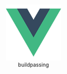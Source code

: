 <div align=center><img width="150" height="150" src="https://github.com/wucheng818/tstest/raw/master/src/assets/logo.png"/></div>
<div align=center><div bgcolor=#ccc><span>build</span><span>passing</span></div></div>

